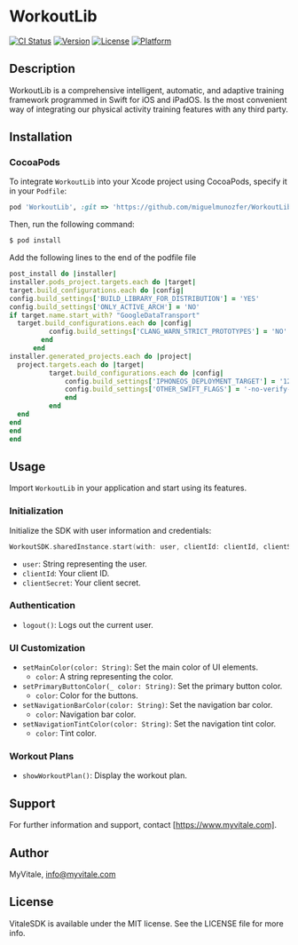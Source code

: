 # WorkoutLib

[![CI Status](https://img.shields.io/travis/Miguel/VitaleSDK.svg?style=flat)](https://travis-ci.org/Miguel/VitaleSDK)
[![Version](https://img.shields.io/cocoapods/v/VitaleSDK.svg?style=flat)](https://cocoapods.org/pods/VitaleSDK)
[![License](https://img.shields.io/cocoapods/l/VitaleSDK.svg?style=flat)](https://cocoapods.org/pods/VitaleSDK)
[![Platform](https://img.shields.io/cocoapods/p/VitaleSDK.svg?style=flat)](https://cocoapods.org/pods/VitaleSDK)


## Description
WorkoutLib is a comprehensive intelligent, automatic, and adaptive training framework programmed in
Swift for iOS and iPadOS. Is the most convenient way of integrating our physical activity training features
with any third party.

## Installation
### CocoaPods
To integrate `WorkoutLib` into your Xcode project using CocoaPods, specify it in your `Podfile`:
```ruby
pod 'WorkoutLib', :git => 'https://github.com/miguelmunozfer/WorkoutLib'
```
Then, run the following command:
```bash
$ pod install
```

Add the following lines to the end of the podfile file

```ruby
post_install do |installer|
installer.pods_project.targets.each do |target|
target.build_configurations.each do |config|
config.build_settings['BUILD_LIBRARY_FOR_DISTRIBUTION'] = 'YES'
config.build_settings['ONLY_ACTIVE_ARCH'] = 'NO'
if target.name.start_with? "GoogleDataTransport"
  target.build_configurations.each do |config|
          config.build_settings['CLANG_WARN_STRICT_PROTOTYPES'] = 'NO'
        end
      end
installer.generated_projects.each do |project|
  project.targets.each do |target|
          target.build_configurations.each do |config|
              config.build_settings['IPHONEOS_DEPLOYMENT_TARGET'] = '12.0'
              config.build_settings['OTHER_SWIFT_FLAGS'] = '-no-verify-emitted-module-interface'
              end
          end
  end
end
end
end
```

## Usage
Import `WorkoutLib` in your application and start using its features.

### Initialization
Initialize the SDK with user information and credentials:
```swift
WorkoutSDK.sharedInstance.start(with: user, clientId: clientId, clientSecret: clientSecret)
```
- `user`: String representing the user.
- `clientId`: Your client ID.
- `clientSecret`: Your client secret.

### Authentication
- `logout()`: Logs out the current user.

### UI Customization
- `setMainColor(color: String)`: Set the main color of UI elements.
  - `color`: A string representing the color.
- `setPrimaryButtonColor(_ color: String)`: Set the primary button color.
  - `color`: Color for the buttons.
- `setNavigationBarColor(color: String)`: Set the navigation bar color.
  - `color`: Navigation bar color.
- `setNavigationTintColor(color: String)`: Set the navigation tint color.
  - `color`: Tint color.

### Workout Plans
- `showWorkoutPlan()`: Display the workout plan.

## Support
For further information and support, contact [https://www.myvitale.com].

## Author

MyVitale, info@myvitale.com

## License

VitaleSDK is available under the MIT license. See the LICENSE file for more info.
